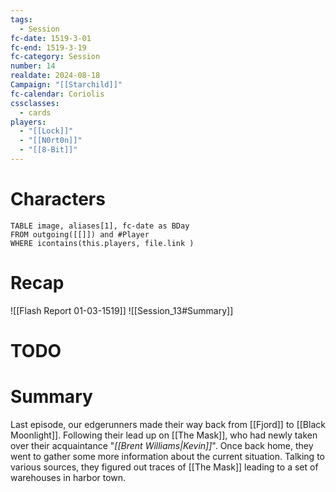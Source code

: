 ```yaml
---
tags:
  - Session
fc-date: 1519-3-01
fc-end: 1519-3-19
fc-category: Session
number: 14
realdate: 2024-08-18
Campaign: "[[Starchild]]"
fc-calendar: Coriolis
cssclasses:
  - cards
players:
  - "[[Lock]]"
  - "[[N0rt0n]]"
  - "[[8-Bit]]"
---
```

# Characters
```dataview
TABLE image, aliases[1], fc-date as BDay
FROM outgoing([[]]) and #Player
WHERE icontains(this.players, file.link )
```
# Recap
![[Flash Report 01-03-1519]]
![[Session_13#Summary]]
# TODO


# Summary
Last episode, our edgerunners made their way back from [[Fjord]] to [[Black Moonlight]]. Following their lead up on [[The Mask]], who had newly taken over their acquaintance "*[[Brent Williams|Kevin]]*". Once back home, they went to gather some more information about the current situation. Talking to various sources, they figured out traces of [[The Mask]] leading to a set of warehouses in harbor town.
